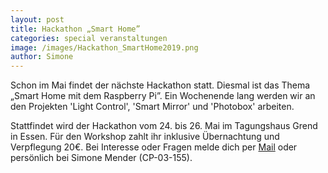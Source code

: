 ```yaml
---
layout: post
title: Hackathon „Smart Home”
categories: special veranstaltungen
image: /images/Hackathon_SmartHome2019.png
author: Simone
---
```


Schon im Mai findet der nächste Hackathon statt. Diesmal ist das Thema „Smart Home mit dem Raspberry Pi”. 
Ein Wochenende lang werden wir an den Projekten 'Light Control', 'Smart Mirror' und 'Photobox' arbeiten.

Stattfindet wird der Hackathon vom 24. bis 26. Mai im Tagungshaus Grend in Essen. 
Für den Workshop zahlt ihr inklusive Übernachtung und Verpflegung 20€.
Bei Interesse oder Fragen melde dich per [Mail](mailto:workshop@pep-dortmund.org) oder persönlich bei Simone Mender (CP-03-155).

	

